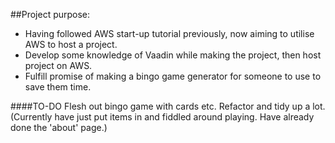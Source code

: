 ##Project purpose:
- Having followed AWS start-up tutorial previously, now aiming to utilise AWS to host a project.
- Develop some knowledge of Vaadin while making the project, then host project on AWS.
- Fulfill promise of making a bingo game generator for someone to use to save them time.

####TO-DO
Flesh out bingo game with cards etc.
Refactor and tidy up a lot. 
(Currently have just put items in and fiddled around playing. Have already done the 'about' page.)
